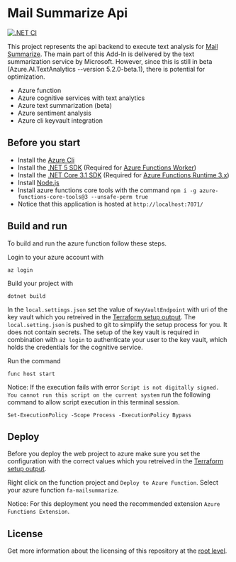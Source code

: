 # Mail Summarize Api

[![.NET CI](https://github.com/samuelschnurr/mail-summarize/actions/workflows/dotnet.yml/badge.svg)](https://github.com/samuelschnurr/mail-summarize/actions/workflows/dotnet.yml)

This project represents the api backend to execute text analysis for <a href="https://github.com/samuelschnurr/mail-summarize#mail-summarize-outlook-addin">Mail Summarize</a>. The main part of this Add-In is delivered by the text summarization service by Microsoft. However, since this is still in beta (Azure.AI.TextAnalytics --version 5.2.0-beta.1), there is potential for optimization. 

- Azure function
- Azure cognitive services with text analytics
- Azure text summarization (beta)
- Azure sentiment analysis
- Azure cli keyvault integration

## Before you start

- Install the <a href="https://azcliprod.blob.core.windows.net/msi/azure-cli-2.33.1.msi">Azure Cli</a>
- Install the <a href="https://dotnet.microsoft.com/download/dotnet/5.0">.NET 5 SDK</a> (Required for <a href="https://www.nuget.org/packages/Microsoft.Azure.Functions.Worker">Azure Functions Worker</a>)
- Install the <a href="https://dotnet.microsoft.com/download/dotnet/3.1">.NET Core 3.1 SDK</a> (Required for <a href="https://docs.microsoft.com/en-us/azure/azure-functions/functions-dotnet-class-library?tabs=v2%2Ccmd#supported-versions">Azure Functions Runtime 3.x</a>)
- Install <a href="https://nodejs.org/en/">Node.js</a>
- Install azure functions core tools with the command `npm i -g azure-functions-core-tools@3 --unsafe-perm true`
- Notice that this application is hosted at `http://localhost:7071/`

## Build and run

To build and run the azure function follow these steps.

Login to your azure account with

```
az login
```

Build your project with 

```
dotnet build
```

In the `local.settings.json` set the value of `KeyVaultEndpoint` with uri of the key vault which you retreived in the <a href="https://github.com/samuelschnurr/mail-summarize/tree/master/io.schnurr.summarize.infrastructure">Terraform setup output</a>. The `local.setting.json` is pushed to git to simplify the setup process for you. It does not contain secrets. The setup of the key vault is required in combination with `az login` to authenticate your user to the key vault, which holds the credentials for the cognitive service.

Run the command

```
func host start
```

Notice:
If the execution fails with error `Script is not digitally signed. You cannot run this script on the current system` run the following command to allow script execution in this terminal session.

```
Set-ExecutionPolicy -Scope Process -ExecutionPolicy Bypass
```

## Deploy

Before you deploy the web project to azure make sure you set the configuration with the correct values which you retreived in the <a href="https://github.com/samuelschnurr/mail-summarize/tree/master/io.schnurr.summarize.infrastructure">Terraform setup output</a>.

Right click on the function project and `Deploy to Azure Function`. Select your azure function `fa-mailsummarize`.

Notice: For this deployment you need the recommended extension `Azure Functions Extension`. 

## License

Get more information about the licensing of this repository at the <a href="https://github.com/samuelschnurr/mail-summarize#license">root level</a>.
